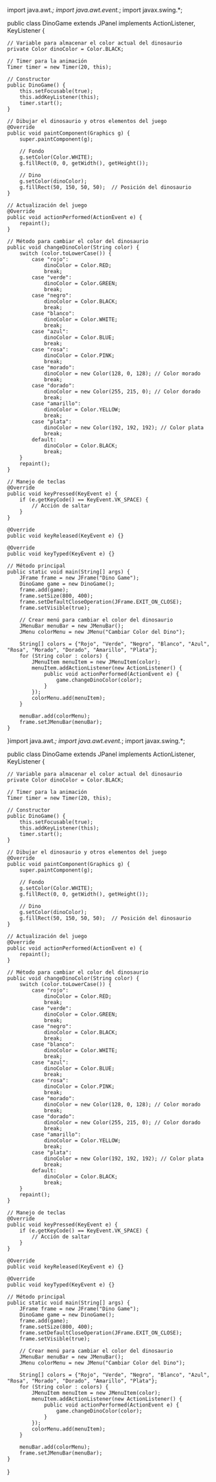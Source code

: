 import java.awt.*;
import java.awt.event.*;
import javax.swing.*;

public class DinoGame extends JPanel implements ActionListener, KeyListener {

    // Variable para almacenar el color actual del dinosaurio
    private Color dinoColor = Color.BLACK;

    // Timer para la animación
    Timer timer = new Timer(20, this);

    // Constructor
    public DinoGame() {
        this.setFocusable(true);
        this.addKeyListener(this);
        timer.start();
    }

    // Dibujar el dinosaurio y otros elementos del juego
    @Override
    public void paintComponent(Graphics g) {
        super.paintComponent(g);
        
        // Fondo
        g.setColor(Color.WHITE);
        g.fillRect(0, 0, getWidth(), getHeight());
        
        // Dino
        g.setColor(dinoColor);
        g.fillRect(50, 150, 50, 50);  // Posición del dinosaurio
    }

    // Actualización del juego
    @Override
    public void actionPerformed(ActionEvent e) {
        repaint();
    }

    // Método para cambiar el color del dinosaurio
    public void changeDinoColor(String color) {
        switch (color.toLowerCase()) {
            case "rojo":
                dinoColor = Color.RED;
                break;
            case "verde":
                dinoColor = Color.GREEN;
                break;
            case "negro":
                dinoColor = Color.BLACK;
                break;
            case "blanco":
                dinoColor = Color.WHITE;
                break;
            case "azul":
                dinoColor = Color.BLUE;
                break;
            case "rosa":
                dinoColor = Color.PINK;
                break;
            case "morado":
                dinoColor = new Color(128, 0, 128); // Color morado
                break;
            case "dorado":
                dinoColor = new Color(255, 215, 0); // Color dorado
                break;
            case "amarillo":
                dinoColor = Color.YELLOW;
                break;
            case "plata":
                dinoColor = new Color(192, 192, 192); // Color plata
                break;
            default:
                dinoColor = Color.BLACK;
                break;
        }
        repaint();
    }

    // Manejo de teclas
    @Override
    public void keyPressed(KeyEvent e) {
        if (e.getKeyCode() == KeyEvent.VK_SPACE) {
            // Acción de saltar
        }
    }

    @Override
    public void keyReleased(KeyEvent e) {}

    @Override
    public void keyTyped(KeyEvent e) {}

    // Método principal
    public static void main(String[] args) {
        JFrame frame = new JFrame("Dino Game");
        DinoGame game = new DinoGame();
        frame.add(game);
        frame.setSize(800, 400);
        frame.setDefaultCloseOperation(JFrame.EXIT_ON_CLOSE);
        frame.setVisible(true);

        // Crear menú para cambiar el color del dinosaurio
        JMenuBar menuBar = new JMenuBar();
        JMenu colorMenu = new JMenu("Cambiar Color del Dino");
        
        String[] colors = {"Rojo", "Verde", "Negro", "Blanco", "Azul", "Rosa", "Morado", "Dorado", "Amarillo", "Plata"};
        for (String color : colors) {
            JMenuItem menuItem = new JMenuItem(color);
            menuItem.addActionListener(new ActionListener() {
                public void actionPerformed(ActionEvent e) {
                    game.changeDinoColor(color);
                }
            });
            colorMenu.add(menuItem);
        }

        menuBar.add(colorMenu);
        frame.setJMenuBar(menuBar);
    }
}import java.awt.*;
import java.awt.event.*;
import javax.swing.*;

public class DinoGame extends JPanel implements ActionListener, KeyListener {

    // Variable para almacenar el color actual del dinosaurio
    private Color dinoColor = Color.BLACK;

    // Timer para la animación
    Timer timer = new Timer(20, this);

    // Constructor
    public DinoGame() {
        this.setFocusable(true);
        this.addKeyListener(this);
        timer.start();
    }

    // Dibujar el dinosaurio y otros elementos del juego
    @Override
    public void paintComponent(Graphics g) {
        super.paintComponent(g);
        
        // Fondo
        g.setColor(Color.WHITE);
        g.fillRect(0, 0, getWidth(), getHeight());
        
        // Dino
        g.setColor(dinoColor);
        g.fillRect(50, 150, 50, 50);  // Posición del dinosaurio
    }

    // Actualización del juego
    @Override
    public void actionPerformed(ActionEvent e) {
        repaint();
    }

    // Método para cambiar el color del dinosaurio
    public void changeDinoColor(String color) {
        switch (color.toLowerCase()) {
            case "rojo":
                dinoColor = Color.RED;
                break;
            case "verde":
                dinoColor = Color.GREEN;
                break;
            case "negro":
                dinoColor = Color.BLACK;
                break;
            case "blanco":
                dinoColor = Color.WHITE;
                break;
            case "azul":
                dinoColor = Color.BLUE;
                break;
            case "rosa":
                dinoColor = Color.PINK;
                break;
            case "morado":
                dinoColor = new Color(128, 0, 128); // Color morado
                break;
            case "dorado":
                dinoColor = new Color(255, 215, 0); // Color dorado
                break;
            case "amarillo":
                dinoColor = Color.YELLOW;
                break;
            case "plata":
                dinoColor = new Color(192, 192, 192); // Color plata
                break;
            default:
                dinoColor = Color.BLACK;
                break;
        }
        repaint();
    }

    // Manejo de teclas
    @Override
    public void keyPressed(KeyEvent e) {
        if (e.getKeyCode() == KeyEvent.VK_SPACE) {
            // Acción de saltar
        }
    }

    @Override
    public void keyReleased(KeyEvent e) {}

    @Override
    public void keyTyped(KeyEvent e) {}

    // Método principal
    public static void main(String[] args) {
        JFrame frame = new JFrame("Dino Game");
        DinoGame game = new DinoGame();
        frame.add(game);
        frame.setSize(800, 400);
        frame.setDefaultCloseOperation(JFrame.EXIT_ON_CLOSE);
        frame.setVisible(true);

        // Crear menú para cambiar el color del dinosaurio
        JMenuBar menuBar = new JMenuBar();
        JMenu colorMenu = new JMenu("Cambiar Color del Dino");
        
        String[] colors = {"Rojo", "Verde", "Negro", "Blanco", "Azul", "Rosa", "Morado", "Dorado", "Amarillo", "Plata"};
        for (String color : colors) {
            JMenuItem menuItem = new JMenuItem(color);
            menuItem.addActionListener(new ActionListener() {
                public void actionPerformed(ActionEvent e) {
                    game.changeDinoColor(color);
                }
            });
            colorMenu.add(menuItem);
        }

        menuBar.add(colorMenu);
        frame.setJMenuBar(menuBar);
    }
}
